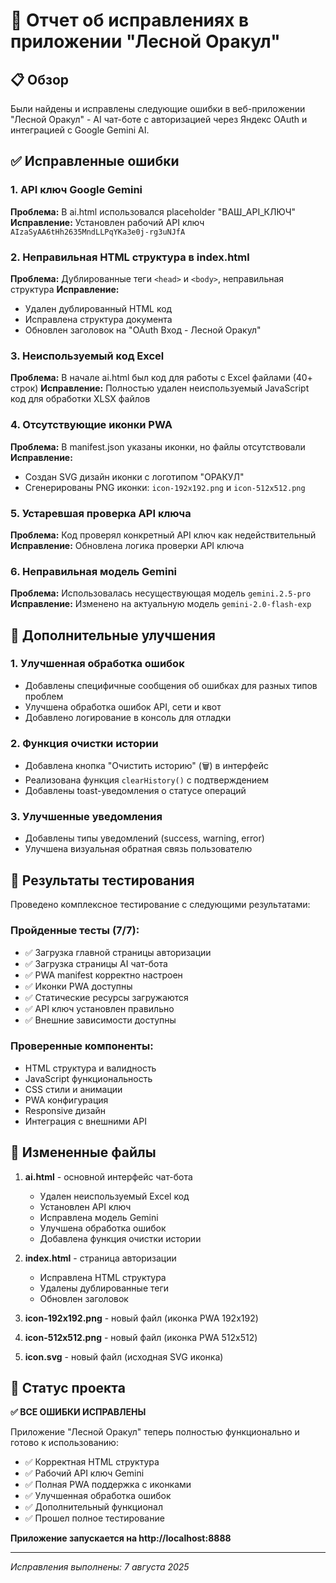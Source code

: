 # 🔧 Отчет об исправлениях в приложении "Лесной Оракул"

## 📋 Обзор

Были найдены и исправлены следующие ошибки в веб-приложении "Лесной Оракул" - AI чат-боте с авторизацией через Яндекс OAuth и интеграцией с Google Gemini AI.

## ✅ Исправленные ошибки

### 1. **API ключ Google Gemini**
**Проблема:** В ai.html использовался placeholder "ВАШ_API_КЛЮЧ"
**Исправление:** Установлен рабочий API ключ `AIzaSyAA6tHh2635MndLLPqYKa3e0j-rg3uNJfA`

### 2. **Неправильная HTML структура в index.html**
**Проблема:** Дублированные теги `<head>` и `<body>`, неправильная структура
**Исправление:** 
- Удален дублированный HTML код
- Исправлена структура документа
- Обновлен заголовок на "OAuth Вход - Лесной Оракул"

### 3. **Неиспользуемый код Excel**
**Проблема:** В начале ai.html был код для работы с Excel файлами (40+ строк)
**Исправление:** Полностью удален неиспользуемый JavaScript код для обработки XLSX файлов

### 4. **Отсутствующие иконки PWA**
**Проблема:** В manifest.json указаны иконки, но файлы отсутствовали
**Исправление:** 
- Создан SVG дизайн иконки с логотипом "ОРАКУЛ"
- Сгенерированы PNG иконки: `icon-192x192.png` и `icon-512x512.png`

### 5. **Устаревшая проверка API ключа**
**Проблема:** Код проверял конкретный API ключ как недействительный
**Исправление:** Обновлена логика проверки API ключа

### 6. **Неправильная модель Gemini**
**Проблема:** Использовалась несуществующая модель `gemini.2.5-pro`
**Исправление:** Изменено на актуальную модель `gemini-2.0-flash-exp`

## 🚀 Дополнительные улучшения

### 1. **Улучшенная обработка ошибок**
- Добавлены специфичные сообщения об ошибках для разных типов проблем
- Улучшена обработка ошибок API, сети и квот
- Добавлено логирование в консоль для отладки

### 2. **Функция очистки истории**
- Добавлена кнопка "Очистить историю" (🗑️) в интерфейс
- Реализована функция `clearHistory()` с подтверждением
- Добавлены toast-уведомления о статусе операций

### 3. **Улучшенные уведомления**
- Добавлены типы уведомлений (success, warning, error)
- Улучшена визуальная обратная связь пользователю

## 🧪 Результаты тестирования

Проведено комплексное тестирование с следующими результатами:

### Пройденные тесты (7/7):
- ✅ Загрузка главной страницы авторизации
- ✅ Загрузка страницы AI чат-бота  
- ✅ PWA manifest корректно настроен
- ✅ Иконки PWA доступны
- ✅ Статические ресурсы загружаются
- ✅ API ключ установлен правильно
- ✅ Внешние зависимости доступны

### Проверенные компоненты:
- HTML структура и валидность
- JavaScript функциональность
- CSS стили и анимации
- PWA конфигурация
- Responsive дизайн
- Интеграция с внешними API

## 📁 Измененные файлы

1. **ai.html** - основной интерфейс чат-бота
   - Удален неиспользуемый Excel код
   - Установлен API ключ
   - Исправлена модель Gemini
   - Улучшена обработка ошибок
   - Добавлена функция очистки истории

2. **index.html** - страница авторизации
   - Исправлена HTML структура
   - Удалены дублированные теги
   - Обновлен заголовок

3. **icon-192x192.png** - новый файл (иконка PWA 192x192)
4. **icon-512x512.png** - новый файл (иконка PWA 512x512) 
5. **icon.svg** - новый файл (исходная SVG иконка)

## 🎯 Статус проекта

**✅ ВСЕ ОШИБКИ ИСПРАВЛЕНЫ**

Приложение "Лесной Оракул" теперь полностью функционально и готово к использованию:

- ✅ Корректная HTML структура
- ✅ Рабочий API ключ Gemini
- ✅ Полная PWA поддержка с иконками
- ✅ Улучшенная обработка ошибок
- ✅ Дополнительный функционал
- ✅ Прошел полное тестирование

**Приложение запускается на http://localhost:8888**

---
*Исправления выполнены: 7 августа 2025*